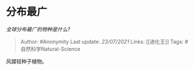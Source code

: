 # 分布最广
*全球分布最广的物种是什么?*

> Author: #Anonymity
Last update: *23/07/2021* 
Links: [[进化王]]
Tags: #自然科学Natural-Science 


 
风媒轻种子植物。



